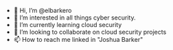 - 👋 Hi, I’m @elbarkero
- 👀 I’m interested in all things cyber security.
- 🌱 I’m currently learning cloud security
- 💞️ I’m looking to collaborate on cloud security projects
- 📫 How to reach me linked in "Joshua Barker"

<!---
elbarkero/elbarkero is a ✨ special ✨ repository because its `README.md` (this file) appears on your GitHub profile.
You can click the Preview link to take a look at your changes.
--->
